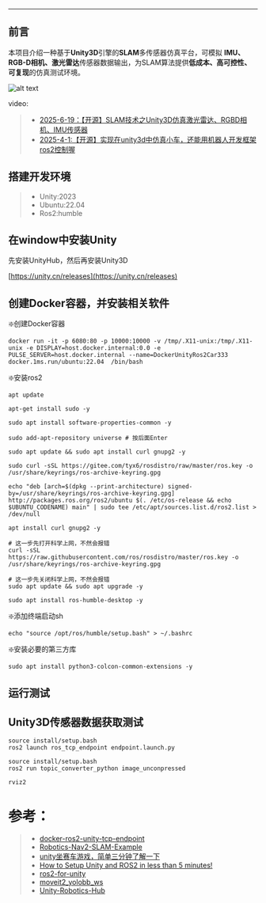 
---

## 前言

本项目介绍一种基于**Unity3D**引擎的**SLAM**多传感器仿真平台，可模拟 **IMU、RGB-D相机、激光雷达**传感器数据输出，为SLAM算法提供**低成本、高可控性、可复现**的仿真测试环境。

![alt text](images/rgbd_lidar.gif)

video:
> - [2025-6-19：【开源】SLAM技术之Unity3D仿真激光雷达、RGBD相机、IMU传感器](https://www.bilibili.com/video/BV1twNxz1E7s/?vd_source=3bf4271e80f39cfee030114782480463)
> - [2025-4-1:【开源】实现在unity3d中仿真小车，还能用机器人开发框架ros2控制喔](https://www.bilibili.com/video/BV1CGZbY6ESv/?vd_source=3bf4271e80f39cfee030114782480463)

## 搭建开发环境

> - Unity:2023
> - Ubuntu:22.04
> - Ros2:humble

## 在window中安装Unity

先安装UnityHub，然后再安装Unity3D

[https://unity.cn/releases](https://unity.cn/releases)

## 创建Docker容器，并安装相关软件

❇️创建Docker容器

```shell
docker run -it -p 6080:80 -p 10000:10000 -v /tmp/.X11-unix:/tmp/.X11-unix -e DISPLAY=host.docker.internal:0.0 -e PULSE_SERVER=host.docker.internal --name=DockerUnityRos2Car333 docker.1ms.run/ubuntu:22.04  /bin/bash
```

❇️安装ros2

```shell
apt update

apt-get install sudo -y

sudo apt install software-properties-common -y

sudo add-apt-repository universe # 按后面Enter

sudo apt update && sudo apt install curl gnupg2 -y

sudo curl -sSL https://gitee.com/tyx6/rosdistro/raw/master/ros.key -o /usr/share/keyrings/ros-archive-keyring.gpg

echo "deb [arch=$(dpkg --print-architecture) signed-by=/usr/share/keyrings/ros-archive-keyring.gpg] http://packages.ros.org/ros2/ubuntu $(. /etc/os-release && echo $UBUNTU_CODENAME) main" | sudo tee /etc/apt/sources.list.d/ros2.list > /dev/null

apt install curl gnupg2 -y

# 这一步先打开科学上网，不然会报错
curl -sSL https://raw.githubusercontent.com/ros/rosdistro/master/ros.key -o /usr/share/keyrings/ros-archive-keyring.gpg

# 这一步先关闭科学上网，不然会报错
sudo apt update && sudo apt upgrade -y

sudo apt install ros-humble-desktop -y
```

❇️添加终端启动sh

```shell
echo "source /opt/ros/humble/setup.bash" > ~/.bashrc
```


❇️安装必要的第三方库

```shell
sudo apt install python3-colcon-common-extensions -y   
```

## 运行测试

## Unity3D传感器数据获取测试

```shell
source install/setup.bash 
ros2 launch ros_tcp_endpoint endpoint.launch.py
```

```shell
source install/setup.bash
ros2 run topic_converter_python image_unconpressed
```

```shell
rviz2
```

# 参考：
> - [docker-ros2-unity-tcp-endpoint](https://github.com/frankjoshua/docker-ros2-unity-tcp-endpoint/tree/master)
> - [Robotics-Nav2-SLAM-Example](https://github.com/Unity-Technologies/Robotics-Nav2-SLAM-Example?tab=readme-ov-file)
> - [unity坐赛车游戏，简单三分钟了解一下](https://www.bilibili.com/video/BV1LU4y1o7re/?vd_source=3bf4271e80f39cfee030114782480463)
> - [How to Setup Unity and ROS2 in less than 5 minutes!](https://www.youtube.com/watch?v=1X6uzrvNwCk)
> - [ros2-for-unity](https://github.com/RobotecAI/ros2-for-unity)
> - [moveit2_yolobb_ws](https://github.com/laoxue888/moveit2_yolobb_ws)
> - [Unity-Robotics-Hub](https://github.com/Unity-Technologies/Unity-Robotics-Hub)
